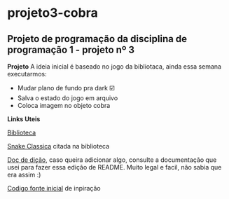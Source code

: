 # projeto3-cobra
## Projeto de programação da disciplina de programação 1 - projeto nº 3


**Projeto**
A ideia inicial é baseado no jogo da bibliotaca, ainda essa semana executarmos:

- Mudar plano de fundo pra dark ☑️
- Salva o estado do jogo em arquivo 
- Coloca imagem no objeto cobra


**Links Uteis**

[Biblioteca](https://www.raylib.com/games.html)

[Snake Classica](https://www.raylib.com/games/classics/loader.html?name=classic_snake) citada na biblioteca

[Doc de dição](https://docs.github.com/pt/get-started/writing-on-github/getting-started-with-writing-and-formatting-on-github/basic-writing-and-formatting-syntax), caso queira adicionar algo, consulte a documentação que usei para fazer essa edição de README. Muito legal e facil, não sabia que era assim :)

[Codigo fonte inicial](https://github.com/raysan5/raylib-games/blob/master/classics/src/snake.c)  de inpiração 
